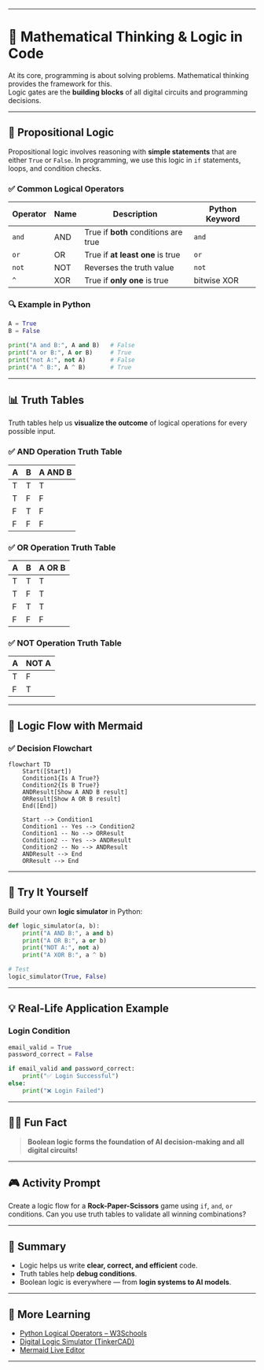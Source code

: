 
---

# 📘 Mathematical Thinking & Logic in Code

At its core, programming is about solving problems. Mathematical thinking provides the framework for this.  
Logic gates are the **building blocks** of all digital circuits and programming decisions.

---

## 🧠 Propositional Logic

Propositional logic involves reasoning with **simple statements** that are either `True` or `False`. In programming, we use this logic in `if` statements, loops, and condition checks.

### ✅ Common Logical Operators

| Operator | Name  | Description                          | Python Keyword |
|----------|-------|--------------------------------------|----------------|
| `and`    | AND   | True if **both** conditions are true | `and`          |
| `or`     | OR    | True if **at least one** is true     | `or`           |
| `not`    | NOT   | Reverses the truth value             | `not`          |
| `^`      | XOR   | True if **only one** is true         | bitwise XOR    |

### 🔍 Example in Python

```python
A = True
B = False

print("A and B:", A and B)   # False
print("A or B:", A or B)     # True
print("not A:", not A)       # False
print("A ^ B:", A ^ B)       # True
````

---

## 📊 Truth Tables

Truth tables help us **visualize the outcome** of logical operations for every possible input.

### ✅ AND Operation Truth Table

| A | B | A AND B |
| - | - | ------- |
| T | T | T       |
| T | F | F       |
| F | T | F       |
| F | F | F       |

### ✅ OR Operation Truth Table

| A | B | A OR B |
| - | - | ------ |
| T | T | T      |
| T | F | T      |
| F | T | T      |
| F | F | F      |

### ✅ NOT Operation Truth Table

| A | NOT A |
| - | ----- |
| T | F     |
| F | T     |

---

## 🔄 Logic Flow with Mermaid

### ✅ Decision Flowchart

```mermaid
flowchart TD
    Start([Start])
    Condition1{Is A True?}
    Condition2{Is B True?}
    ANDResult[Show A AND B result]
    ORResult[Show A OR B result]
    End([End])

    Start --> Condition1
    Condition1 -- Yes --> Condition2
    Condition1 -- No --> ORResult
    Condition2 -- Yes --> ANDResult
    Condition2 -- No --> ANDResult
    ANDResult --> End
    ORResult --> End
```

---

## 🧪 Try It Yourself

Build your own **logic simulator** in Python:

```python
def logic_simulator(a, b):
    print("A AND B:", a and b)
    print("A OR B:", a or b)
    print("NOT A:", not a)
    print("A XOR B:", a ^ b)

# Test
logic_simulator(True, False)
```

---

## 💡 Real-Life Application Example

### Login Condition

```python
email_valid = True
password_correct = False

if email_valid and password_correct:
    print("✅ Login Successful")
else:
    print("❌ Login Failed")
```

---

## 👨‍🏫 Fun Fact

> **Boolean logic forms the foundation of AI decision-making and all digital circuits!**

---

## 🎮 Activity Prompt

Create a logic flow for a **Rock-Paper-Scissors** game using `if`, `and`, `or` conditions.
Can you use truth tables to validate all winning combinations?

---

## 📌 Summary

* Logic helps us write **clear, correct, and efficient** code.
* Truth tables help **debug conditions**.
* Boolean logic is everywhere — from **login systems to AI models**.

---

## 🧰 More Learning

* [Python Logical Operators – W3Schools](https://www.w3schools.com/python/python_operators.asp)
* [Digital Logic Simulator (TinkerCAD)](https://www.tinkercad.com/)
* [Mermaid Live Editor](https://mermaid.live/)

---
